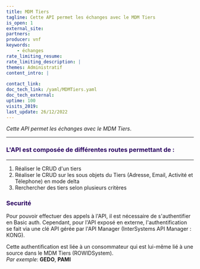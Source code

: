 ```yaml
---
title: MDM Tiers
tagline: Cette API permet les échanges avec le MDM Tiers
is_open: 1
external_site: 
partners:
producer: vnf
keywords:
    - échanges
rate_limiting_resume: 
rate_limiting_description: |
themes: Administratif  
content_intro: | 
   
contact_link: 
doc_tech_link: /yaml/MDMTiers.yaml
doc_tech_external: 
uptime: 100
visits_2019: 
last_update: 26/12/2022
---
```

*Cette API permet les échanges avec le MDM Tiers*.

---
### <font color=#28005F>L'API est composée de différentes routes permettant de  :</font>
---
1. Réaliser le CRUD d'un tiers 
2. Réaliser le CRUD sur les sous objets du Tiers (Adresse, Email, Activité et Télephone) en mode delta 
4. Rerchercher des tiers selon plusieurs critères 

### <font color=#28005F>Securité</font>

Pour pouvoir effectuer des appels à l'API, il est nécessaire de s'authentifier en Basic auth.
Cependant, pour l'API exposé en externe, l'authentification se fait via une clé API gérée par l'API Manager (InterSystems API Manager : KONG).

Cette authentification est liée à un consommateur qui est lui-même lié à une source dans le MDM Tiers (ROWIDSystem). \
*Par exemple*: **GEDO**, **PAMI**